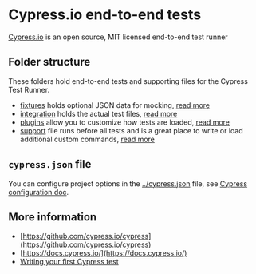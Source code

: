 # Cypress.io end-to-end tests

[Cypress.io](https://www.cypress.io) is an open source, MIT licensed end-to-end test runner

## Folder structure

These folders hold end-to-end tests and supporting files for the Cypress Test Runner.

-   [fixtures](fixtures) holds optional JSON data for mocking, [read more](https://on.cypress.io/fixture)
-   [integration](integration) holds the actual test files, [read more](https://on.cypress.io/writing-and-organizing-tests)
-   [plugins](plugins) allow you to customize how tests are loaded, [read more](https://on.cypress.io/plugins)
-   [support](support) file runs before all tests and is a great place to write or load additional custom commands, [read more](https://on.cypress.io/writing-and-organizing-tests#Support-file)

## `cypress.json` file

You can configure project options in the [../cypress.json](../cypress.json) file, see [Cypress configuration doc](https://on.cypress.io/configuration).

## More information

-   [https://github.com/cypress.io/cypress](https://github.com/cypress.io/cypress)
-   [https://docs.cypress.io/](https://docs.cypress.io/)
-   [Writing your first Cypress test](http://on.cypress.io/intro)
